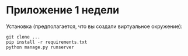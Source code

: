 # Приложение 1 недели

Установка (предполагается, что вы создали виртуальное окружение):
```
git clone ...
pip install -r requirements.txt
python manage.py runserver
```
